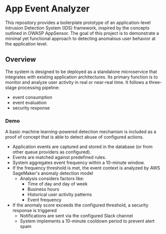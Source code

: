 # App Event Analyzer
This repository provides a boilerplate prototype of an application-level Intrusion Detection System (IDS) framework, inspired by the concepts outlined in OWASP AppSensor.
The goal of this project is to demonstrate a minimal yet functional approach to detecting anomalous user behavior at the application level.

## Overview
The system is designed to be deployed as a standalone microservice that integrates with existing application architectures. Its primary function is to monitor and analyze user activity in real or near-real time.
It follows a three-stage processing pipeline:
- event consumption
- event evaluation
- security response

### Demo
A basic machine learning-powered detection mechanism is included as a proof of concept that is able to detect abuse of configured actions.
- Application events are captured and stored in the database (or from other queue providers as configured).
- Events are matched against predefined rules.
- System aggregates event frequency within a 10-minute window.
- If the frequency threshold is met, the event context is analyzed by AWS SageMaker's anomaly detection model
   - Analysis considers factors like:
     - Time of day and day of week
     - Business hours
     - Historical user activity patterns
     - Event frequency
- If the anomaly score exceeds the configured threshold, a security response is triggered
   - Notifications are sent via the configured Slack channel
   - System implements a 10-minute cooldown period to prevent alert spam

